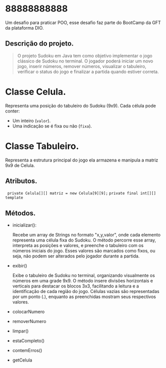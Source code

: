 # 88888888888
Um desafio para praticar POO, esse desafio faz parte do BootCamp da GFT da plataforma DIO.

## Descrição do projeto.
> O projeto Sudoku em Java tem como objetivo implementar o jogo clássico de Sudoku no terminal. O jogador poderá iniciar um novo jogo, inserir números, remover números, visualizar o tabuleiro, verificar o status do jogo e finalizar a partida quando estiver correta.

# Classe Celula.
Representa uma posição do tabuleiro do Sudoku (9x9).
Cada célula pode conter:
* Um  inteiro (`valor`).
* Uma indicação se é fixa ou não (`fixa`).
# Classe Tabuleiro.
Representa a estrutura principal do jogo ela armazena e manipula a matriz 9x9
de Celula.
## Atributos.
` private Celula[][] matriz = new Celula[9][9];`
`private final int[][] template `

## Métodos.
* inicializar():

    Recebe um array de Strings no formato "x,y,valor", onde cada elemento representa uma célula fixa do Sudoku. O método percorre esse array, interpreta as posições e valores, e preenche o tabuleiro com os números iniciais do jogo. Esses valores são marcados como fixos, ou seja, não podem ser alterados pelo jogador durante a partida.

* exibir()

    Exibe o tabuleiro de Sudoku no terminal, organizando visualmente os números em uma grade 9x9. O método insere divisões horizontais e verticais para destacar os blocos 3x3, facilitando a leitura e a identificação de cada região do jogo. Células vazias são representadas por um ponto (.), enquanto as preenchidas mostram seus respectivos valores.

* colocarNumero
* removerNumero
* limpar()
* estaCompleto()
* contemErros()
* getCelula
